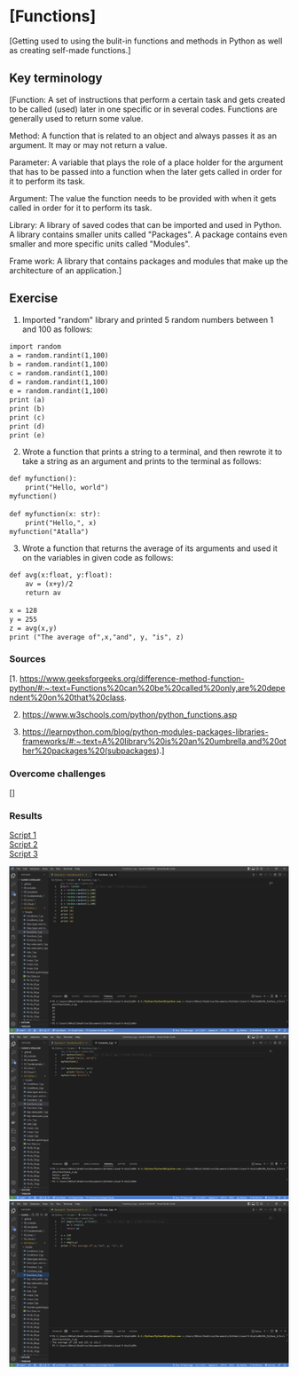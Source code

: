 # [Functions]

[Getting used to using the bulit-in functions and methods in Python as well as creating self-made functions.]

## Key terminology

[Function: A set of instructions that perform a certain task and gets created to be called (used) later in one specific or in several codes. Functions are generally used to return some value.

Method: A function that is related to an object and always passes it as an argument. It may or may not return a value.

Parameter: A variable that plays the role of a place holder for the argument that has to be passed into a function when the later gets called in order for it to perform its task.

Argument: The value the function needs to be provided with when it gets called in order for it to perform its task.

Library: A library of saved codes that can be imported and used in Python. A library contains smaller units called "Packages". A package contains even smaller and more specific units called "Modules".

Frame work: A library that contains packages and modules that make up the architecture of an application.]

## Exercise

1. Imported "random" library and printed 5 random numbers between 1 and 100 as follows:

~~~
import random
a = random.randint(1,100)
b = random.randint(1,100)
c = random.randint(1,100)
d = random.randint(1,100)
e = random.randint(1,100)
print (a)
print (b)
print (c)
print (d)
print (e)
~~~

2. Wrote a function that prints a string to a terminal, and then rewrote it to take a string as an argument and prints to the terminal as follows:

~~~
def myfunction():
    print("Hello, world")
myfunction()

def myfunction(x: str):
    print("Hello,", x)
myfunction("Atalla")
~~~

3. Wrote a function that returns the average of its arguments and used it on the variables in given code as follows:

~~~
def avg(x:float, y:float):
    av = (x+y)/2
    return av
    
x = 128
y = 255
z = avg(x,y)
print ("The average of",x,"and", y, "is", z)
~~~

### Sources

[1. <https://www.geeksforgeeks.org/difference-method-function-python/#:~:text=Functions%20can%20be%20called%20only,are%20dependent%20on%20that%20class>.

2. <https://www.w3schools.com/python/python_functions.asp>

3. <https://learnpython.com/blog/python-modules-packages-libraries-frameworks/#:~:text=A%20library%20is%20an%20umbrella,and%20other%20packages%20(subpackages>).]

### Overcome challenges

[]

### Results

[Script 1](https://github.com/Techgrounds-Cloud-9/cloud-9-Atalla90/blob/bc032e58bbc7f52d56c32f85c417b6aa950c7105/04_Python_1/Scripts/Functions_1.py)  
[Script 2](https://github.com/Techgrounds-Cloud-9/cloud-9-Atalla90/blob/bc032e58bbc7f52d56c32f85c417b6aa950c7105/04_Python_1/Scripts/Functions_2.py)  
[Script 3](https://github.com/Techgrounds-Cloud-9/cloud-9-Atalla90/blob/bc032e58bbc7f52d56c32f85c417b6aa950c7105/04_Python_1/Scripts/Functions_3.py)

![Functions_1](https://github.com/Techgrounds-Cloud-9/cloud-9-Atalla90/blob/48c0ba6c034c200e7d25a73afd7bab51e18bd3e5/00_includes/Python/Functions_1.png)
![Functions_2](https://github.com/Techgrounds-Cloud-9/cloud-9-Atalla90/blob/48c0ba6c034c200e7d25a73afd7bab51e18bd3e5/00_includes/Python/Functions_2.png)
![Functions_3](https://github.com/Techgrounds-Cloud-9/cloud-9-Atalla90/blob/48c0ba6c034c200e7d25a73afd7bab51e18bd3e5/00_includes/Python/Functions_3.png)
